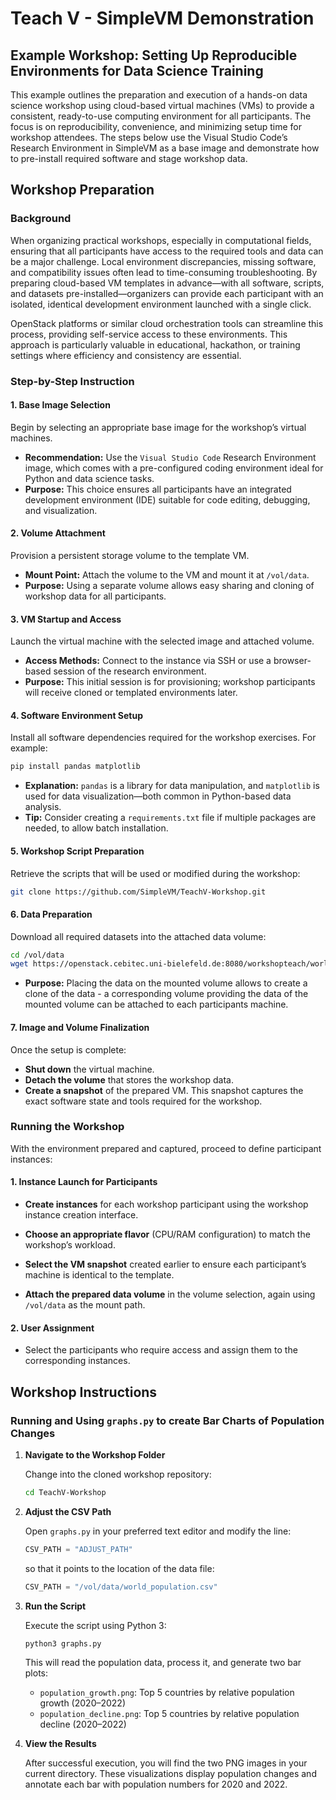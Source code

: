 
# Teach V - SimpleVM Demonstration

## Example Workshop: Setting Up Reproducible Environments for Data Science Training

This example outlines the preparation and execution of a hands-on data science workshop using cloud-based virtual machines (VMs) to provide a consistent, ready-to-use computing environment for all participants. The focus is on reproducibility, convenience, and minimizing setup time for workshop attendees. The steps below use the Visual Studio Code’s Research Environment in SimpleVM as a base image and demonstrate how to pre-install required software and stage workshop data.


## Workshop Preparation

### Background

When organizing practical workshops, especially in computational fields, ensuring that all participants have access to the required tools and data can be a major challenge. Local environment discrepancies, missing software, and compatibility issues often lead to time-consuming troubleshooting. By preparing cloud-based VM templates in advance—with all software, scripts, and datasets pre-installed—organizers can provide each participant with an isolated, identical development environment launched with a single click.

OpenStack platforms or similar cloud orchestration tools can streamline this process, providing self-service access to these environments. This approach is particularly valuable in educational, hackathon, or training settings where efficiency and consistency are essential.

### Step-by-Step Instruction

#### 1. Base Image Selection

Begin by selecting an appropriate base image for the workshop’s virtual machines.

- **Recommendation:** Use the `Visual Studio Code` Research Environment image, which comes with a pre-configured coding environment ideal for Python and data science tasks.
- **Purpose:** This choice ensures all participants have an integrated development environment (IDE) suitable for code editing, debugging, and visualization.

#### 2. Volume Attachment

Provision a persistent storage volume to the template VM.

- **Mount Point:** Attach the volume to the VM and mount it at `/vol/data`.
- **Purpose:** Using a separate volume allows easy sharing and cloning of workshop data for all participants.

#### 3. VM Startup and Access

Launch the virtual machine with the selected image and attached volume.

- **Access Methods:** Connect to the instance via SSH or use a browser-based session of the research environment. 
- **Purpose:** This initial session is for provisioning; workshop participants will receive cloned or templated environments later.

#### 4. Software Environment Setup

Install all software dependencies required for the workshop exercises. For example:

```bash
pip install pandas matplotlib
```

- **Explanation:** `pandas` is a library for data manipulation, and `matplotlib` is used for data visualization—both common in Python-based data analysis.
- **Tip:** Consider creating a `requirements.txt` file if multiple packages are needed, to allow batch installation.

#### 5. Workshop Script Preparation

Retrieve the scripts that will be used or modified during the workshop:

```bash
git clone https://github.com/SimpleVM/TeachV-Workshop.git
```


#### 6. Data Preparation

Download all required datasets into the attached data volume:

```bash
cd /vol/data
wget https://openstack.cebitec.uni-bielefeld.de:8080/workshopteach/world_population.csv
```

- **Purpose:** Placing the data on the mounted volume allows to create a clone of the data - a corresponding volume providing the data of the mounted volume can be attached to each participants machine. 

#### 7. Image and Volume Finalization

Once the setup is complete:

- **Shut down** the virtual machine.
- **Detach the volume** that stores the workshop data.
- **Create a snapshot** of the prepared VM. This snapshot captures the exact software state and tools required for the workshop.

### Running the Workshop

With the environment prepared and captured, proceed to define participant instances:

#### 1. Instance Launch for Participants

- **Create instances** for each workshop participant using the workshop instance creation interface.

- **Choose an appropriate flavor** (CPU/RAM configuration) to match the workshop’s workload.
- **Select the VM snapshot** created earlier to ensure each participant’s machine is identical to the template.

- **Attach the prepared data volume** in the volume selection, again using `/vol/data` as the mount path.

#### 2. User Assignment

- Select the participants who require access and assign them to the corresponding instances.

## Workshop Instructions

### Running and Using `graphs.py` to create Bar Charts of Population Changes

1. **Navigate to the Workshop Folder**

   Change into the cloned workshop repository:

   ```bash
   cd TeachV-Workshop
   ```

2. **Adjust the CSV Path**

   Open `graphs.py` in your preferred text editor and modify the line:

   ```python
   CSV_PATH = "ADJUST_PATH"
   ```

   so that it points to the location of the data file:

   ```python
   CSV_PATH = "/vol/data/world_population.csv"
   ```

3. **Run the Script**

   Execute the script using Python 3:

   ```bash
   python3 graphs.py
   ```

   This will read the population data, process it, and generate two bar plots:

   - `population_growth.png`: Top 5 countries by relative population growth (2020–2022)
   - `population_decline.png`: Top 5 countries by relative population decline (2020–2022)

4. **View the Results**

   After successful execution, you will find the two PNG images in your current directory. These visualizations display population changes and annotate each bar with population numbers for 2020 and 2022.
